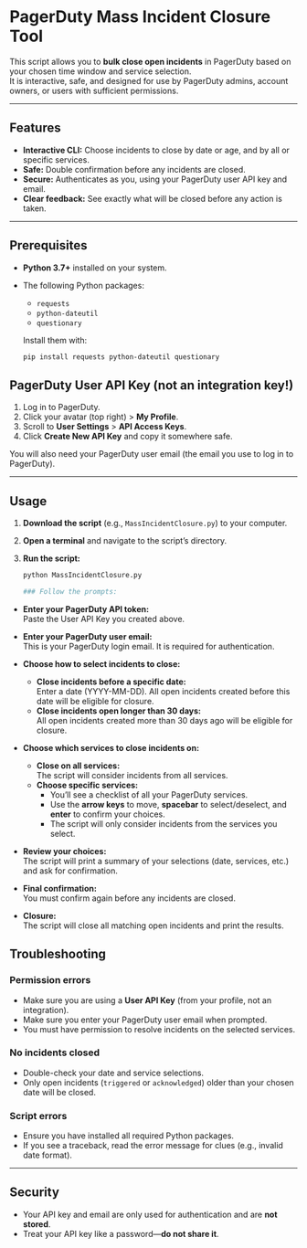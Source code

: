 # PagerDuty Mass Incident Closure Tool

This script allows you to **bulk close open incidents** in PagerDuty based on your chosen time window and service selection.  
It is interactive, safe, and designed for use by PagerDuty admins, account owners, or users with sufficient permissions.

---

## Features

- **Interactive CLI:** Choose incidents to close by date or age, and by all or specific services.
- **Safe:** Double confirmation before any incidents are closed.
- **Secure:** Authenticates as you, using your PagerDuty user API key and email.
- **Clear feedback:** See exactly what will be closed before any action is taken.

---

## Prerequisites

- **Python 3.7+** installed on your system.
- The following Python packages:
  - `requests`
  - `python-dateutil`
  - `questionary`

  Install them with:

  ```bash
  pip install requests python-dateutil questionary

## PagerDuty User API Key (not an integration key!)

1. Log in to PagerDuty.
2. Click your avatar (top right) > **My Profile**.
3. Scroll to **User Settings** > **API Access Keys**.
4. Click **Create New API Key** and copy it somewhere safe.

You will also need your PagerDuty user email (the email you use to log in to PagerDuty).

---

## Usage

1. **Download the script** (e.g., `MassIncidentClosure.py`) to your computer.
2. **Open a terminal** and navigate to the script’s directory.
3. **Run the script:**

   ```bash
   python MassIncidentClosure.py

   ### Follow the prompts:

- **Enter your PagerDuty API token:**  
  Paste the User API Key you created above.

- **Enter your PagerDuty user email:**  
  This is your PagerDuty login email. It is required for authentication.

- **Choose how to select incidents to close:**
  - **Close incidents before a specific date:**  
    Enter a date (YYYY-MM-DD). All open incidents created before this date will be eligible for closure.
  - **Close incidents open longer than 30 days:**  
    All open incidents created more than 30 days ago will be eligible for closure.

- **Choose which services to close incidents on:**
  - **Close on all services:**  
    The script will consider incidents from all services.
  - **Choose specific services:**  
    - You’ll see a checklist of all your PagerDuty services.
    - Use the **arrow keys** to move, **spacebar** to select/deselect, and **enter** to confirm your choices.
    - The script will only consider incidents from the services you select.

- **Review your choices:**  
  The script will print a summary of your selections (date, services, etc.) and ask for confirmation.

- **Final confirmation:**  
  You must confirm again before any incidents are closed.

- **Closure:**  
  The script will close all matching open incidents and print the results.

## Troubleshooting

### Permission errors
- Make sure you are using a **User API Key** (from your profile, not an integration).
- Make sure you enter your PagerDuty user email when prompted.
- You must have permission to resolve incidents on the selected services.

### No incidents closed
- Double-check your date and service selections.
- Only open incidents (`triggered` or `acknowledged`) older than your chosen date will be closed.

### Script errors
- Ensure you have installed all required Python packages.
- If you see a traceback, read the error message for clues (e.g., invalid date format).

---

## Security

- Your API key and email are only used for authentication and are **not stored**.
- Treat your API key like a password—**do not share it**.
